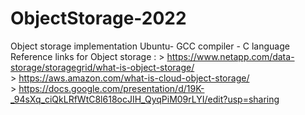 # ObjectStorage-2022
Object storage implementation
Ubuntu- GCC compiler - C language
Reference links for Object storage : > https://www.netapp.com/data-storage/storagegrid/what-is-object-storage/<br>
                                     > https://aws.amazon.com/what-is-cloud-object-storage/<br>
                                     > https://docs.google.com/presentation/d/19K-_94sXq_ciQkLRfWtC8l618ocJIH_QyqPiM09rLYI/edit?usp=sharing</br>
                           

